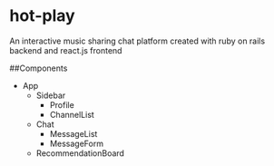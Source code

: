 # hot-play
An interactive music sharing chat platform created with ruby on rails backend and react.js frontend

##Components

- App
    - Sidebar
        - Profile
        - ChannelList
    - Chat
        - MessageList
        - MessageForm
    - RecommendationBoard


